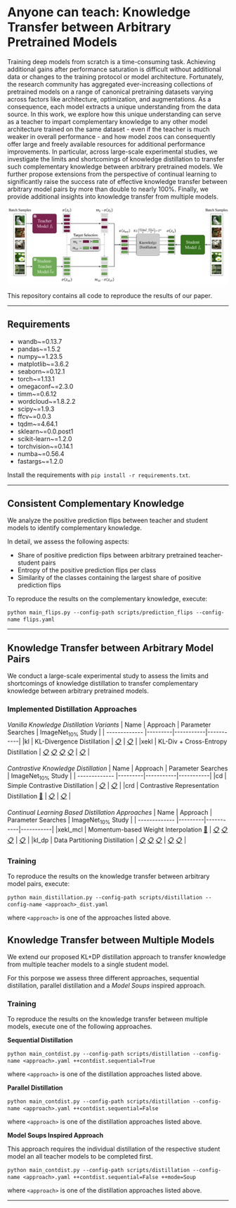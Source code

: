 # Anyone can teach: Knowledge Transfer between Arbitrary Pretrained Models

Training deep models from scratch is a time-consuming task. Achieving additional gains after performance saturation is difficult without additional data or changes to the training protocol or model architecture.
Fortunately, the research community has aggregated ever-increasing collections of pretrained models on a range of canonical pretraining datasets varying across factors like architecture, optimization, and augmentations. As a consequence, each model extracts a unique understanding from the data source.
In this work, we explore how this unique understanding can serve as a teacher to impart complementary knowledge to any other model architecture trained on the same dataset - even if the teacher is much weaker in overall performance - and how model zoos can consequently offer large and freely available resources for additional performance improvements. 
In particular, across large-scale experimental studies, we investigate the limits and shortcomings of knowledge distillation to transfer such complementary knowledge between arbitrary pretrained models. 
We further propose extensions from the perspective of continual learning to significantly raise the success rate of effective knowledge transfer between arbitrary model pairs by more than double to nearly $100\%$. 
Finally, we provide additional insights into knowledge transfer from multiple models.

![Project Idea](images/dp_dist_figure.jpg)

This repository contains all code to reproduce the results of our paper.

---
## Requirements
+ wandb~=0.13.7
+ pandas~=1.5.2
+ numpy~=1.23.5
+ matplotlib~=3.6.2
+ seaborn~=0.12.1
+ torch~=1.13.1
+ omegaconf~=2.3.0
+ timm~=0.6.12
+ wordcloud~=1.8.2.2
+ scipy~=1.9.3
+ ffcv~=0.0.3
+ tqdm~=4.64.1
+ sklearn~=0.0.post1
+ scikit-learn~=1.2.0
+ torchvision~=0.14.1
+ numba~=0.56.4
+ fastargs~=1.2.0

Install the requirements with `pip install -r requirements.txt`.

---
## Consistent Complementary Knowledge
We analyze the positive prediction flips between teacher and student models to identify complementary knowledge.

In detail, we assess the following aspects:
* Share of positive prediction flips between arbitrary pretrained teacher-student pairs
* Entropy of the positive prediction flips per class
* Similarity of the classes containing the largest share of positive prediction flips

To reproduce the results on the complementary knowledge, execute:
```
python main_flips.py --config-path scripts/prediction_flips --config-name flips.yaml
```

---
## Knowledge Transfer between Arbitrary Model Pairs
We conduct a large-scale experimental study to assess the limits and shortcomings of knowledge distillation to transfer complementary knowledge between arbitrary pretrained models.

### Implemented Distillation Approaches
*Vanilla Knowledge Distillation Variants*
| Name      | Approach      | Parameter Searches | ImageNet<sub>10%</sub> Study |
| ------------- |---------|-----------|-----------|
|kl | KL-Divergence Distillation | [:clipboard:](https://api.wandb.ai/links/luth/zly1xoys) | [:clipboard:](https://api.wandb.ai/links/luth/xf7t7vuo) |
|xekl | KL-Div + Cross-Entropy Distillation | [:clipboard:](https://api.wandb.ai/links/luth/rw7pgynj) [:clipboard:](https://api.wandb.ai/links/luth/y3p0ocpu) [:clipboard:](https://api.wandb.ai/links/luth/slu8k44k) [:clipboard:](https://api.wandb.ai/links/luth/hps8l6uv) | [:clipboard:](https://api.wandb.ai/links/luth/j1zgqoyr) |

*Contrastive Knowledge Distillation*
| Name      | Approach      | Parameter Searches | ImageNet<sub>10%</sub> Study |
| ------------- |---------|-----------|-----------|
|cd | Simple Contrastive Distillation | [:clipboard:](https://api.wandb.ai/links/luth/nqo1rjme) | [:clipboard:](https://api.wandb.ai/links/luth/s9pf6txx) |
|crd | Contrastive Representation Distillation [:page_facing_up:](https://arxiv.org/abs/1503.02531) | [:clipboard:](https://wandb.ai/luth/2-2_contrastive_distillation/reports/Contrastive-Represenation-Distillation-Approach--VmlldzozMzk0NjE3?accessToken=otkanajhn9dguo9by0xe3y2stl9hv2i7les4u4gqm11z6f4wtke8llq8bknvy7c3) | [:clipboard:](https://api.wandb.ai/links/luth/c4rar9pa) |

*Continual Learning Based Distillation Approaches*
| Name      | Approach      | Parameter Searches | ImageNet<sub>10%</sub> Study |
| ------------- |---------|-----------|-----------|
|xekl_mcl | Momentum-based Weight Interpolation [:page_facing_up:](https://arxiv.org/abs/2211.03186) | [:clipboard:](https://api.wandb.ai/links/luth/16rfkl0g) [:clipboard:](https://api.wandb.ai/links/luth/bi1f65zw) [:clipboard:](https://api.wandb.ai/links/luth/z8xhf7dr) | [:clipboard:](https://wandb.ai/luth/2_distill_between_experts/reports/5-XE-KL-MCL-Distillation-for-Distilling-Knowledge-Between-Experts--Vmlldzo0MDI5Mjk0?accessToken=dmllgtz6ncey8ljil30rvlca73bhdclp98bly8cz1p8kk8xxz5kw40iob06blawe) |
|kl_dp  | Data Partitioning Distillation | [:clipboard:](https://api.wandb.ai/links/luth/9jvdbrnt) [:clipboard:](https://api.wandb.ai/links/luth/vsino0vn) [:clipboard:](https://api.wandb.ai/links/luth/p2o6o0s9) | [:clipboard:](https://api.wandb.ai/links/luth/yndr09ii) [:clipboard:](https://api.wandb.ai/links/luth/l4jsbcj2) |

### Training
To reproduce the results on the knowledge transfer between arbitrary model pairs, execute:
``` 
python main_distillation.py --config-path scripts/distillation --config-name <approach>_dist.yaml
```
where `<approach>` is one of the approaches listed above.

## Knowledge Transfer between Multiple Models
We extend our proposed KL+DP distillation approach to transfer knowledge from multiple teacher models to a single student model.

For this porpose we assess three different approaches, sequential distillation, parallel distillation and a _Model Soups_ inspired approach.

### Training
To reproduce the results on the knowledge transfer between multiple models, execute one of the following approaches.

**Sequential Distillation**
``` 
python main_contdist.py --config-path scripts/distillation --config-name <approach>.yaml ++contdist.sequential=True
```
where `<approach>` is one of the distillation approaches listed above.

**Parallel Distillation**
```
python main_contdist.py --config-path scripts/distillation --config-name <approach>.yaml ++contdist.sequential=False
```
where `<approach>` is one of the distillation approaches listed above.

**Model Soups Inspired Approach**

This approach requires the individual distillation of the respective student model an all teacher models to be completed first.
```
python main_contdist.py --config-path scripts/distillation --config-name <approach>.yaml ++contdist.sequential=False ++mode=Soup
```
where `<approach>` is one of the distillation approaches listed above.

---


